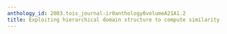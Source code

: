 ```yaml
---
anthology_id: 2003.tois_journal-ir0anthology0volumeA21A1.2
title: Exploiting hierarchical domain structure to compute similarity
---
```

